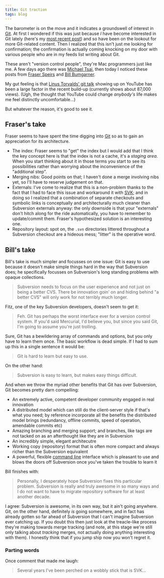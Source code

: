 ```yaml
---
title: Git traction
tags: blog
---
```


The barometer is on the move and it indicates a groundswell of interest in [Git](http://www.wincent.com/knowledge-base/Git). At first I wondered if this was just because _I_ have become interested in Git lately (here's my [most recent post](http://www.wincent.com/a/about/wincent/weblog/archives/2007/07/git_hooks.php)) and so have been on the lookout for more Git-related content. Then I realized that this isn't just me looking for confirmation; the confirmation is actually coming knocking on my door with various people who are in my feeds list writing about Git.

These aren't "version control people", they're Mac programmers just like me. A few days ago there was [Michael Tsai](http://mjtsai.com/blog/2007/07/15/subversion-to-git/), then today I noticed these posts from [Fraser Speirs](http://speirs.org/2007/07/19/a-subversion-user-looks-at-git/) and [Bill Bumgarner](http://www.friday.com/bbum/2007/07/19/git-will-eat-subversions-lunch/).

My gut feeling is that [Linus Torvalds' git talk](http://www.youtube.com/watch?v=4XpnKHJAok8) showing up on YouTube has been a large factor in the recent build-up (currently shows about 87,000 views). (Ugh, the thought that YouTube could change _anybody's_ life makes me feel distinctly uncomfortable...)

But whatever the reason, it's good to see it.

## Fraser's take

Fraser seems to have spent the time digging into [Git](http://www.wincent.com/knowledge-base/Git) so as to gain an appreciation for its architecture.

-   The index: Fraser seems to "get" the index but I would add that I think the key concept here is that the index is not a cache, it's a _staging area_. When you start thinking about it in those terms you start to see its possibilities rather than worrying about the inconvenience of the "additional step".
-   Merging nibs: Good points on that; I haven't done a merge involving nibs yet, so I'll have to reserve judgement on that.
-   Externals: I've come to realize that this is a non-problem thanks to the fact that I had to face this issue and workaround it with [SVK](http://www.wincent.com/knowledge-base/SVK); and in doing so I realized that a combination of separate checkouts and symbolic links is conceptually and architecturally much cleaner than Subversion externals anyway: the only downside is that your "externals" don't hitch along for the ride automatically, you have to remember to update/commit them. Fraser's hypothesized solution is an interesting one.
-   Repository layout: spot on, the `.svn` directories littered throughout a Subversion checkout are a hideous mess; "litter" is the operative word.

## Bill's take

Bill's take is much simpler and focusses on one issue: Git is easy to use because it doesn't make simple things hard in the way that Subversion does; he specifically focusses on Subversion's long standing problems with opaque collections.

> Subversion needs to focus on the user experience and not just on being a better CVS. There be innovation goin' on and hiding behind "a better CVS" will only work for not terribly much longer.

Fitz, one of the key Subversion developers, doesn't seem to get it:

> Feh. Git has perhaps the worst interface ever for a version control system. If you'd said Mercurial, I'd believe you, but since you said Git, I'm going to assume you're just trolling.

Sure, Git has a bewildering array of commands and options, but you only have to learn them once. The basic workflow is dead simple. If I had to sum up this in a single sentence it would be:

> Git is hard to learn but easy to use.

On the other hand:

> Subversion is easy to learn, but makes easy things difficult.

And when we throw the myriad other benefits that Git has over Subversion, Git becomes pretty darn compelling:

-   An extremely active, competent developer community engaged in real innovation
-   A distributed model which can still do the client-server style if that's what you need; by reference incorporate all the benefits the distributed model brings (redundancy, offline commits, speed of operation, amendable commits etc)
-   Amazing branching and merging support; and branches, like tags are not tacked on as an afterthought like they are in Subversion
-   An incredibly simple, elegant architecutre
-   Working copy (repository) format that is often more compact and always richer than the Subversion equivalent
-   A powerful, flexible [command line](http://www.wincent.com/knowledge-base/command%20line) interface which is pleasant to use and blows the doors off Subversion once you've taken the trouble to learn it

Bill finishes with:

> Personally, I desperately hope Subversion fixes this particular problem. Subversion is really and truly awesome in so many ways and I do not want to have to migrate repository software for at least another decade.

I agree: Subversion is awesome, in its own way, but it ain't going anywhere. Git, on the other hand, definitely _is_ going somewhere, and in fact has already gotten so far ahead of Subversion that I can't imagine Subversion ever catching up. If you doubt this then just look at the treacle-like process they're making towards merge tracking (and note, at this stage we're still only talking about _tracking_ merges, not actually doing anything interesting with them). I honestly think that if you jump ship now you won't regret it.

### Parting words

Once comment that made me laugh:

> Several years I've been perched on a wobbly stick that is SVK...
